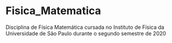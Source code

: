 # Fisica_Matematica
Disciplina de Física Matemática cursada no Instituto de Física da Universidade de São Paulo durante o segundo semestre de 2020
